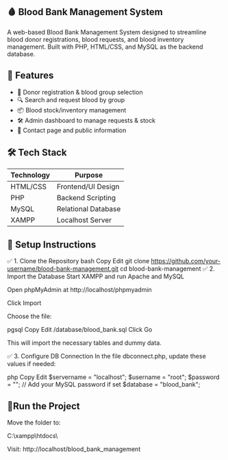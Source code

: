 ## 🩸 Blood Bank Management System
A web-based Blood Bank Management System designed to streamline blood donor registrations, blood requests, and blood inventory management. Built with PHP, HTML/CSS, and MySQL as the backend database.

## 📌 Features

- 👤 Donor registration & blood group selection
- 🔍 Search and request blood by group
- 📦 Blood stock/inventory management
- 🛠️ Admin dashboard to manage requests & stock
- 🧾 Contact page and public information

## 🛠️ Tech Stack

| Technology | Purpose             |
|------------|---------------------|
| HTML/CSS   | Frontend/UI Design  |
| PHP        | Backend Scripting   |
| MySQL      | Relational Database |
| XAMPP      | Localhost Server    |


## 💾 Setup Instructions
✅ 1. Clone the Repository
bash
Copy
Edit
git clone https://github.com/your-username/blood-bank-management.git
cd blood-bank-management
✅ 2. Import the Database
Start XAMPP and run Apache and MySQL

Open phpMyAdmin at http://localhost/phpmyadmin

Click Import

Choose the file:

pgsql
Copy
Edit
/database/blood_bank.sql
Click Go

This will import the necessary tables and dummy data.

✅ 3. Configure DB Connection
In the file dbconnect.php, update these values if needed:

php
Copy
Edit
$servername = "localhost";
$username = "root";
$password = "";      // Add your MySQL password if set
$database = "blood_bank";

## 🚀Run the Project
Move the folder to:

C:\xampp\htdocs\

Visit:
http://localhost/blood_bank_management

